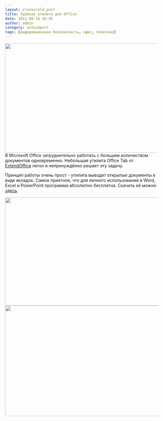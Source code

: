 ```yaml
---
layout: zlonov/old_post
title: Удобная утилита для Office
date: 2011-08-16 16:45
author: admin
category: autoimport
tags: [информационная безопасность, офис, полезное]
---
```

<a href="https://zlonov.ru/2011/08/%d1%83%d0%b4%d0%be%d0%b1%d0%bd%d0%b0%d1%8f-%d1%83%d1%82%d0%b8%d0%bb%d0%b8%d1%82%d0%b0-%d0%b4%d0%bb%d1%8f-office/office_tab_in_word_02/" rel="attachment wp-att-1575"><img class="aligncenter size-full wp-image-1575" title="office_tab_in_word_02" src="https://i1.wp.com/zlonov.ru/wp-content/uploads/2011/08/office_tab_in_word_02.jpg?fit=644%2C360&#038;ssl=1" alt="" width="644" height="360" /></a>В Microsoft Office затруднительно работать с большим количеством документов одновременно. Небольшая утилита Office Tab от <a href="http://www.extendoffice.com" target="_blank">ExtendOffice</a> легко и непринуждённо решает эту задачу.

Принцип работы очень прост - утилита выводит открытые документы в виде вкладок. Самое приятное, что для личного использования в Word, Excel и PowerPoint программа абсолютно бесплатна. Скачать её можно <a href="http://www.extendoffice.com/download/office-tab.html" target="_blank">здесь</a>.

<a href="https://zlonov.ru/2011/08/%d1%83%d0%b4%d0%be%d0%b1%d0%bd%d0%b0%d1%8f-%d1%83%d1%82%d0%b8%d0%bb%d0%b8%d1%82%d0%b0-%d0%b4%d0%bb%d1%8f-office/office_tab_in_excel_02/" rel="attachment wp-att-1576"><img class="aligncenter size-full wp-image-1576" title="office_tab_in_excel_02" src="https://i1.wp.com/zlonov.ru/wp-content/uploads/2011/08/office_tab_in_excel_02.jpg?fit=632%2C356&#038;ssl=1" alt="" width="632" height="356" /></a><a href="https://zlonov.ru/2011/08/%d1%83%d0%b4%d0%be%d0%b1%d0%bd%d0%b0%d1%8f-%d1%83%d1%82%d0%b8%d0%bb%d0%b8%d1%82%d0%b0-%d0%b4%d0%bb%d1%8f-office/office_tab_in_powerpoint_02/" rel="attachment wp-att-1577"><img class="aligncenter size-full wp-image-1577" title="office_tab_in_powerpoint_02" src="https://i0.wp.com/zlonov.ru/wp-content/uploads/2011/08/office_tab_in_powerpoint_02.jpg?fit=634%2C364&#038;ssl=1" alt="" width="634" height="364" /></a>

&nbsp;

&nbsp;
